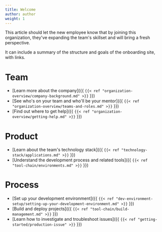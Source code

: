 ```yaml
---
title: Welcome
author: author
weight: 1
---
```


This article should let the new employee know that by joining this organization, they've expanding the team's skillset and will bring a fresh perspective.

It can include a summary of the structure and goals of the onboarding site, with links.

# Team
* [Learn more about the company]({{ `{{< ref "organization-overview/company-background.md" >}}` }})
* [See who's on your team and who'll be your mentor]({{ `{{< ref "organization-overview/teams-and-roles.md" >}}` }})
* [Find out where to get help]({{ `{{< ref "organization-overview/getting-help.md" >}}` }})

# Product
* [Learn about the team's technology stack]({{ `{{< ref "technology-stack/applications.md" >}}` }})
* [Understand the development process and related tools]({{ `{{< ref "tool-chain/environments.md" >}}` }})

# Process
* [Set up your development environment]({{ `{{< ref "dev-environment-setup/setting-up-your-development-environment.md" >}}` }})
* [Build and deploy projects]({{ `{{< ref "tool-chain/build-management.md" >}}` }})
* [Learn how to investigate and troubleshoot issues]({{ `{{< ref "getting-started/production-issue" >}}` }})
